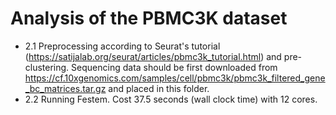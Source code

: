 # Analysis of the PBMC3K dataset

- 2.1 Preprocessing according to Seurat's tutorial (https://satijalab.org/seurat/articles/pbmc3k_tutorial.html) and pre-clustering. Sequencing data should be first downloaded from https://cf.10xgenomics.com/samples/cell/pbmc3k/pbmc3k_filtered_gene_bc_matrices.tar.gz and placed in this folder.
- 2.2 Running Festem. Cost 37.5 seconds (wall clock time) with 12 cores.
